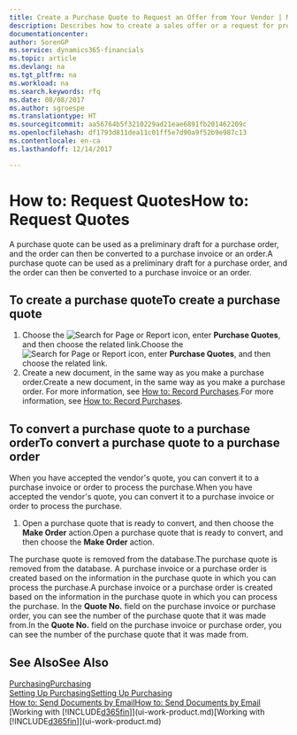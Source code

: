 ```yaml
---
title: Create a Purchase Quote to Request an Offer from Your Vendor | Microsoft Docs
description: Describes how to create a sales offer or a request for proposal (RFQ) document to record your offer to a customer to sell products under certain terms.
documentationcenter: 
author: SorenGP
ms.service: dynamics365-financials
ms.topic: article
ms.devlang: na
ms.tgt_pltfrm: na
ms.workload: na
ms.search.keywords: rfq
ms.date: 08/08/2017
ms.author: sgroespe
ms.translationtype: HT
ms.sourcegitcommit: aa56764b5f3210229ad21eae6891fb201462209c
ms.openlocfilehash: df1793d811dea11c01ff5e7d90a9f52b9e987c13
ms.contentlocale: en-ca
ms.lasthandoff: 12/14/2017

---
```

# <a name="how-to-request-quotes"></a><span data-ttu-id="89244-103">How to: Request Quotes</span><span class="sxs-lookup"><span data-stu-id="89244-103">How to: Request Quotes</span></span>
<span data-ttu-id="89244-104">A purchase quote can be used as a preliminary draft for a purchase order, and the order can then be converted to a purchase invoice or an order.</span><span class="sxs-lookup"><span data-stu-id="89244-104">A purchase quote can be used as a preliminary draft for a purchase order, and the order can then be converted to a purchase invoice or an order.</span></span>


## <a name="to-create-a-purchase-quote"></a><span data-ttu-id="89244-105">To create a purchase quote</span><span class="sxs-lookup"><span data-stu-id="89244-105">To create a purchase quote</span></span>
1. <span data-ttu-id="89244-106">Choose the ![Search for Page or Report](media/ui-search/search_small.png "Search for Page or Report icon") icon, enter **Purchase Quotes**, and then choose the related link.</span><span class="sxs-lookup"><span data-stu-id="89244-106">Choose the ![Search for Page or Report](media/ui-search/search_small.png "Search for Page or Report icon") icon, enter **Purchase Quotes**, and then choose the related link.</span></span>
2. <span data-ttu-id="89244-107">Create a new document, in the same way as you make a purchase order.</span><span class="sxs-lookup"><span data-stu-id="89244-107">Create a new document, in the same way as you make a purchase order.</span></span> <span data-ttu-id="89244-108">For more information, see [How to: Record Purchases](purchasing-how-record-purchases.md).</span><span class="sxs-lookup"><span data-stu-id="89244-108">For more information, see [How to: Record Purchases](purchasing-how-record-purchases.md).</span></span>

## <a name="to-convert-a-purchase-quote-to-a-purchase-order"></a><span data-ttu-id="89244-109">To convert a purchase quote to a purchase order</span><span class="sxs-lookup"><span data-stu-id="89244-109">To convert a purchase quote to a purchase order</span></span>
<span data-ttu-id="89244-110">When you have accepted the vendor's quote, you can convert it to a purchase invoice or order to process the purchase.</span><span class="sxs-lookup"><span data-stu-id="89244-110">When you have accepted the vendor's quote, you can convert it to a purchase invoice or order to process the purchase.</span></span>

1. <span data-ttu-id="89244-111">Open a purchase quote that is ready to convert, and then choose the **Make Order** action.</span><span class="sxs-lookup"><span data-stu-id="89244-111">Open a purchase quote that is ready to convert, and then choose the **Make Order** action.</span></span>

<span data-ttu-id="89244-112">The purchase quote is removed from the database.</span><span class="sxs-lookup"><span data-stu-id="89244-112">The purchase quote is removed from the database.</span></span> <span data-ttu-id="89244-113">A purchase invoice or a purchase order is created based on the information in the purchase quote in which you can process the purchase.</span><span class="sxs-lookup"><span data-stu-id="89244-113">A purchase invoice or a purchase order is created based on the information in the purchase quote in which you can process the purchase.</span></span> <span data-ttu-id="89244-114">In the **Quote No.** field on the purchase invoice or purchase order, you can see the number of the purchase quote that it was made from.</span><span class="sxs-lookup"><span data-stu-id="89244-114">In the **Quote No.** field on the purchase invoice or purchase order, you can see the number of the purchase quote that it was made from.</span></span>

## <a name="see-also"></a><span data-ttu-id="89244-115">See Also</span><span class="sxs-lookup"><span data-stu-id="89244-115">See Also</span></span>
[<span data-ttu-id="89244-116">Purchasing</span><span class="sxs-lookup"><span data-stu-id="89244-116">Purchasing</span></span>](purchasing-manage-purchasing.md)  
[<span data-ttu-id="89244-117">Setting Up Purchasing</span><span class="sxs-lookup"><span data-stu-id="89244-117">Setting Up Purchasing</span></span>](purchasing-setup-purchasing.md)  
[<span data-ttu-id="89244-118">How to: Send Documents by Email</span><span class="sxs-lookup"><span data-stu-id="89244-118">How to: Send Documents by Email</span></span>](ui-how-send-documents-email.md)  
<span data-ttu-id="89244-119">[Working with [!INCLUDE[d365fin](includes/d365fin_md.md)]](ui-work-product.md)</span><span class="sxs-lookup"><span data-stu-id="89244-119">[Working with [!INCLUDE[d365fin](includes/d365fin_md.md)]](ui-work-product.md)</span></span>

